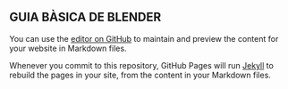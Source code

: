 ## GUIA BÀSICA DE BLENDER


You can use the [editor on GitHub](https://github.com/PauCasanovas/Blender/edit/gh-pages/index.md) to maintain and preview the content for your website in Markdown files.

Whenever you commit to this repository, GitHub Pages will run [Jekyll](https://jekyllrb.com/) to rebuild the pages in your site, from the content in your Markdown files.

